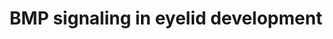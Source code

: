 ---
annotations:
- id: PW:0000650
  parent: signaling pathway
  type: Pathway Ontology
  value: signaling pathway pertinent to development
- id: PW:0000650
  parent: signaling pathway
  type: Pathway Ontology
  value: signaling pathway pertinent to development
authors:
- Khanspers
- Egonw
- Eweitz
citedin:
- link: PMC9222608
description: The signaling pathways involved in eyelid development are displayed with
  interactions that are known (solid arrows) and proposed (dotted arrows). The four
  main pathways shown are activated by Fgf10 and regulate key processes, but also
  interact with each other. The first pathway is a proposed promotion of sfrp1 which
  inhibits Wnt that regulates the Meibomian Gland. The Wnt pathway also activates
  pitx2 and begins the proposed pathway to eyelid closure. The second pathway begins
  with Fgfr2 activating Bmp4, a protein that may also be regulated by Shh, and continuing
  through a protein chain to regulate conjunctival cell fate. In this pathway Bmp
  also inhibits transdifferentiation of Meibomian Gland into a hair follicle, conjunctiva
  proliferation, and precocious differentiation. The last two pathways are linked
  to the regulation of eyelid closure through a cascade of protein activation and
  is further promoted by Bmp through stimulation of phosphorylated c-Jun. This pathway
  is based on figure 10B from Huang et al.  Proteins on this pathway have targeted
  assays available via the [https://assays.cancer.gov/available_assays?wp_id=WP3927
  CPTAC Assay Portal]
last-edited: 2021-05-22
ndex: 6b6d58f4-8b68-11eb-9e72-0ac135e8bacf
organisms:
- Homo sapiens
redirect_from:
- /index.php/Pathway:WP3927
- /instance/WP3927
revision: null
schema-jsonld:
- '@context': https://schema.org/
  '@id': https://wikipathways.github.io/pathways/WP3927.html
  '@type': Dataset
  creator:
    '@type': Organization
    name: WikiPathways
  description: The signaling pathways involved in eyelid development are displayed
    with interactions that are known (solid arrows) and proposed (dotted arrows).
    The four main pathways shown are activated by Fgf10 and regulate key processes,
    but also interact with each other. The first pathway is a proposed promotion of
    sfrp1 which inhibits Wnt that regulates the Meibomian Gland. The Wnt pathway also
    activates pitx2 and begins the proposed pathway to eyelid closure. The second
    pathway begins with Fgfr2 activating Bmp4, a protein that may also be regulated
    by Shh, and continuing through a protein chain to regulate conjunctival cell fate.
    In this pathway Bmp also inhibits transdifferentiation of Meibomian Gland into
    a hair follicle, conjunctiva proliferation, and precocious differentiation. The
    last two pathways are linked to the regulation of eyelid closure through a cascade
    of protein activation and is further promoted by Bmp through stimulation of phosphorylated
    c-Jun. This pathway is based on figure 10B from Huang et al.  Proteins on this
    pathway have targeted assays available via the [https://assays.cancer.gov/available_assays?wp_id=WP3927
    CPTAC Assay Portal]
  keywords:
  - BMP4
  - Bmp Canonical Signaling
  - DKK2
  - EGFR
  - FGF10
  - FGFR2
  - FOXC1
  - FOXC2
  - INHBB
  - JUN
  - MAP3K1
  - MAPK3
  - MAPK9
  - NOTCH1
  - PITX2
  - SFRP1
  - SHH
  - SMAD1
  - SMAD4
  - SMAD5
  - TGFA
  - Wnt Canonical Signaling
  license: CC0
  name: BMP signaling in eyelid development
seo: CreativeWork
title: BMP signaling in eyelid development
wpid: WP3927
---